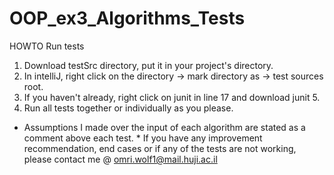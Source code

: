 # OOP_ex3_Algorithms_Tests
HOWTO Run tests
1. Download testSrc directory, put it in your project's directory.
2. In intelliJ, right click on the directory -> mark directory as -> test sources root.
3. If you haven't already, right click on junit in line 17 and download junit 5.
4. Run all tests together or individually as you please.

* Assumptions I made over the input of each algorithm are stated as a comment above each test. *
If you have any improvement recommendation, end cases or if any of the tests are not working, please contact me @ omri.wolf1@mail.huji.ac.il
